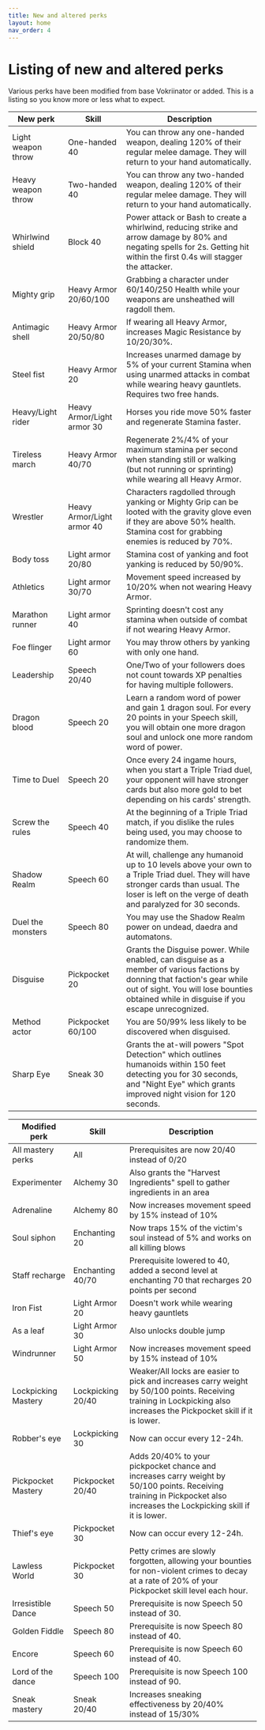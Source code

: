 ```yaml
---
title: New and altered perks
layout: home
nav_order: 4
---
```


# Listing of new and altered perks

Various perks have been modified from base Vokriinator or added. This is a listing so you know more or less what to expect.

| New perk  | Skill | Description |
| ------------- | ------------- | ------------- |
| Light weapon throw | One-handed 40 | You can throw any one-handed weapon, dealing 120% of their regular melee damage. They will return to your hand automatically. |
| Heavy weapon throw | Two-handed 40 | You can throw any two-handed weapon, dealing 120% of their regular melee damage. They will return to your hand automatically. |
| Whirlwind shield | Block 40 | Power attack or Bash to create a whirlwind, reducing strike and arrow damage by 80% and negating spells for 2s. Getting hit within the first 0.4s will stagger the attacker. |
| Mighty grip | Heavy Armor 20/60/100 | Grabbing a character under 60/140/250 Health while your weapons are unsheathed will ragdoll them. |
| Antimagic shell | Heavy Armor 20/50/80 | If wearing all Heavy Armor, increases Magic Resistance by 10/20/30%. |
| Steel fist | Heavy Armor 20 | Increases unarmed damage by 5% of your current Stamina when using unarmed attacks in combat while wearing heavy gauntlets. Requires two free hands. |
| Heavy/Light rider | Heavy Armor/Light armor 30 | Horses you ride move 50% faster and regenerate Stamina faster. |
| Tireless march | Heavy Armor 40/70 | Regenerate 2%/4% of your maximum stamina per second when standing still or walking (but not running or sprinting) while wearing all Heavy Armor. |
| Wrestler | Heavy Armor/Light armor 40 | Characters ragdolled through yanking or Mighty Grip can be looted with the gravity glove even if they are above 50% health. Stamina cost for grabbing enemies is reduced by 70%. |
| Body toss | Light armor 20/80 | Stamina cost of yanking and foot yanking is reduced by 50/90%. |
| Athletics | Light armor 30/70 | Movement speed increased by 10/20% when not wearing Heavy Armor. |
| Marathon runner | Light armor 40 | Sprinting doesn't cost any stamina when outside of combat if not wearing Heavy Armor. |
| Foe flinger | Light armor 60 | You may throw others by yanking with only one hand. |
| Leadership | Speech 20/40 | One/Two of your followers does not count towards XP penalties for having multiple followers. |
| Dragon blood | Speech 20 | Learn a random word of power and gain 1 dragon soul. For every 20 points in your Speech skill, you will obtain one more dragon soul and unlock one more random word of power. |
| Time to Duel | Speech 20 | Once every 24 ingame hours, when you start a Triple Triad duel, your opponent will have stronger cards but also more gold to bet depending on his cards' strength. |
| Screw the rules | Speech 40 | At the beginning of a Triple Triad match, if you dislike the rules being used, you may choose to randomize them. |
| Shadow Realm | Speech 60 | At will, challenge any humanoid up to 10 levels above your own to a Triple Triad duel. They will have stronger cards than usual. The loser is left on the verge of death and paralyzed for 30 seconds. |
| Duel the monsters | Speech 80 | You may use the Shadow Realm power on undead, daedra and automatons. |
| Disguise | Pickpocket 20 | Grants the Disguise power. While enabled, can disguise as a member of various factions by donning that faction's gear while out of sight. You will lose bounties obtained while in disguise if you escape unrecognized.  |
| Method actor | Pickpocket 60/100 | You are 50/99% less likely to be discovered when disguised.  |
| Sharp Eye | Sneak 30 | Grants the at-will powers "Spot Detection" which outlines humanoids within 150 feet detecting you for 30 seconds, and "Night Eye" which grants improved night vision for 120 seconds. |


| Modified perk  | Skill | Description |
| ------------- | ------------- | ------------- |
| All mastery perks  | All | Prerequisites are now 20/40 instead of 0/20  |
| Experimenter  | Alchemy 30 | Also grants the  "Harvest Ingredients" spell to gather ingredients in an area |
| Adrenaline  | Alchemy 80 | Now increases movement speed by 15% instead of 10% |
| Soul siphon  | Enchanting 20 | Now traps 15% of the victim's soul instead of 5% and works on all killing blows |
| Staff recharge  | Enchanting 40/70 | Prerequisite lowered to 40, added a second level at enchanting 70 that recharges 20 points per second |
| Iron Fist  | Light Armor 20 | Doesn't work while wearing heavy gauntlets |
| As a leaf  | Light Armor 30 | Also unlocks double jump |
| Windrunner  | Light Armor 50 | Now increases movement speed by 15% instead of 10% |
| Lockpicking Mastery | Lockpicking 20/40 | Weaker/All locks are easier to pick and increases carry weight by 50/100 points. Receiving training in Lockpicking also increases the Pickpocket skill if it is lower. |
| Robber's eye  | Lockpicking 30 | Now can occur every 12-24h. |
| Pickpocket Mastery | Pickpocket 20/40 | Adds 20/40% to your pickpocket chance and increases carry weight by 50/100 points. Receiving training in Pickpocket also increases the Lockpicking skill if it is lower. | 
| Thief's eye  | Pickpocket 30 | Now can occur every 12-24h. |
| Lawless World  | Pickpocket 30 | Petty crimes are slowly forgotten, allowing your bounties for non-violent crimes to decay at a rate of 20% of your Pickpocket skill level each hour. |
| Irresistible Dance | Speech 50 | Prerequisite is now Speech 50 instead of 30. |
| Golden Fiddle | Speech 80 | Prerequisite is now Speech 80 instead of 40. |
| Encore | Speech 60 | Prerequisite is now Speech 60 instead of 40. |
| Lord of the dance | Speech 100 | Prerequisite is now Speech 100 instead of 90. |
| Sneak mastery  | Sneak 20/40 | Increases sneaking effectiveness by 20/40% instead of 15/30% |





